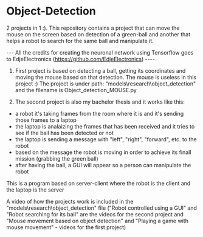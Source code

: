# Object-Detection
2 projects in 1 :). This repository contains a project that can move the mouse on the screen based on detection of a green-ball and another that helps a robot to search for the same ball and manipulate it.

--- All the credits for creating the neuronal network using Tensorflow goes to EdjeElectronics (https://github.com/EdjeElectronics) ----

1. First project is based on detecting a ball, getting its coordinates and moving the mouse based on that detection. The mouse is useless in this project :)
The project is under path: "models\research\object_detection" and the filename is Object_detection_MOUSE.py

2. The second project is also my bachelor thesis and it works like this:
- a robot it's taking frames from the room where it is and it's sending those frames to a laptop
- the laptop is analaizing the frames that has been received and it tries to see if the ball has been detected or not
- the laptop is sending a message with "left", "right", "forward", etc. to the robot
- based on the message the robot is moving in order to achieve its finall mission (grabbing the green ball)
- after having the ball, a GUI will appear so a person can manipulate the robot

This is a program based on server-client where the robot is the client and the laptop is the server

A video of how the projects work is included in the "models\research\object_detection" file ("Robot controlled using a GUI" and "Robot searching for its ball" are the videos for the second project and "Mouse movement based on object detection" and "Playing a game with mouse movement" - videos for the first project)
